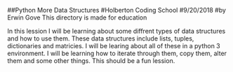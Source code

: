 ##Python More Data Structures
#Holberton Coding School
#9/20/2018
#by Erwin Gove
This directory is made for education

In this lession I will be learning about some diffrent types of data structures
and how to use them. These data structures include lists, tuples, dictionaries
and matricies. I will be learing about all of these in a python 3 environment.
I will be learning how to iterate through them, copy them, alter them and some
other things. This should be a fun lession.